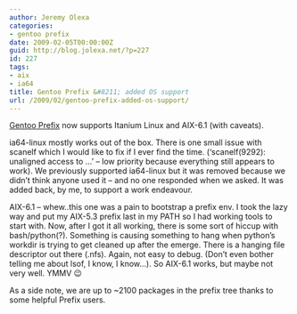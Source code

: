 ```yaml
---
author: Jeremy Olexa
categories:
- gentoo prefix
date: 2009-02-05T00:00:00Z
guid: http://blog.jolexa.net/?p=227
id: 227
tags:
- aix
- ia64
title: Gentoo Prefix &#8211; added OS support
url: /2009/02/gentoo-prefix-added-os-support/
---
```


[Gentoo Prefix][1] now supports Itanium Linux and AIX-6.1 (with caveats).

ia64-linux mostly works out of the box. There is one small issue with scanelf which I would like to fix if I ever find the time. (&#8216;scanelf(9292): unaligned access to &#8230;&#8217; &#8211; low priority because everything still appears to work). We previously supported ia64-linux but it was removed because we didn&#8217;t think anyone used it &#8211; and no one responded when we asked. It was added back, by me, to support a work endeavour.

AIX-6.1 &#8211; whew..this one was a pain to bootstrap a prefix env. I took the lazy way and put my AIX-5.3 prefix last in my PATH so I had working tools to start with. Now, after I got it all working, there is some sort of hiccup with bash/python(?). Something is causing something to hang when python&#8217;s workdir is trying to get cleaned up after the emerge. There is a hanging file descriptor out there (.nfs). Again, not easy to debug. (Don&#8217;t even bother telling me about lsof, I know, I know&#8230;). So AIX-6.1 works, but maybe not very well. YMMV 😉

As a side note, we are up to ~2100 packages in the prefix tree thanks to some helpful Prefix users.

 [1]: http://www.gentoo.org/proj/en/gentoo-alt/prefix/index.xml